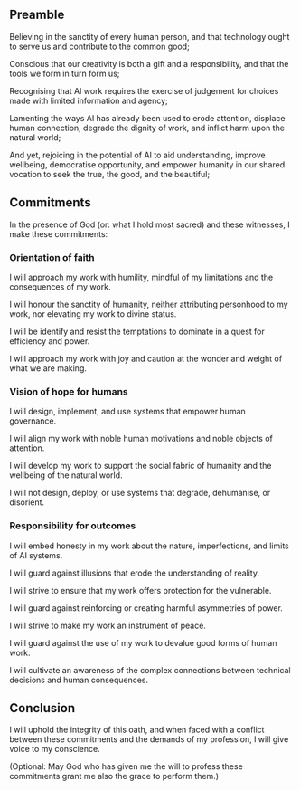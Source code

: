 
## Preamble

Believing in the sanctity of every human person, and that technology ought to serve us and contribute to the common good;

Conscious that our creativity is both a gift and a responsibility, and that the tools we form in turn form us;

Recognising that AI work requires the exercise of judgement for choices made with limited information and agency;

Lamenting the ways AI has already been used to erode attention, displace human connection, degrade the dignity of work, and inflict harm upon the natural world;

And yet, rejoicing in the potential of AI to aid understanding, improve wellbeing, democratise opportunity, and empower humanity in our shared vocation to seek the true, the good, and the beautiful;

## Commitments

In the presence of God (or: what I hold most sacred) and these witnesses, I make these commitments:

### Orientation of faith

I will approach my work with humility, mindful of my limitations and the consequences of my work.

I will honour the sanctity of humanity, neither attributing personhood to my work, nor elevating my work to divine status.

I will be identify and resist the temptations to dominate in a quest for efficiency and power.

I will approach my work with joy and caution at the wonder and weight of what we are making.

### Vision of hope for humans

I will design, implement, and use systems that empower human governance.

I will align my work with noble human motivations and noble objects of attention.

I will develop my work to support the social fabric of humanity and the wellbeing of the natural world.

I will not design, deploy, or use systems that degrade, dehumanise, or disorient.

### Responsibility for outcomes

I will embed honesty in my work about the nature, imperfections, and limits of AI systems.

I will guard against illusions that erode the understanding of reality.

I will strive to ensure that my work offers protection for the vulnerable.

I will guard against reinforcing or creating harmful asymmetries of power.

I will strive to make my work an instrument of peace.

I will guard against the use of my work to devalue good forms of human work.

I will cultivate an awareness of the complex connections between technical decisions and human consequences.

## Conclusion

I will uphold the integrity of this oath, and when faced with a conflict between these commitments and the demands of my profession, I will give voice to my conscience.

(Optional: May God who has given me the will to profess these commitments grant me also the grace to perform them.)
